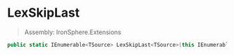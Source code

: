 ﻿

# LexSkipLast

> Assembly: IronSphere.Extensions

```csharp
public static IEnumerable<TSource> LexSkipLast<TSource>(this IEnumerable<TSource> source, Int32 count);
```



